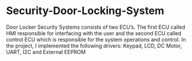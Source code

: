 # Security-Door-Locking-System
Door Locker Security Systems consists of two ECU’s. The first ECU called HMI responsible for interfacing with the user and the second ECU called control ECU which is responsible for the system operations and control. In the project, I implemented the following drivers: Keypad, LCD, DC Motor, UART, I2C and External EEPROM

